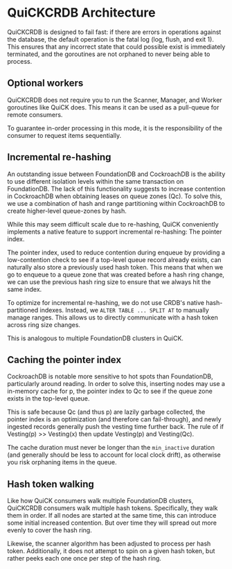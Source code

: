 # QuiCKCRDB Architecture

QuiCKCRDB is designed to fail fast: if there are errors in operations against the database, the default operation is the fatal log (log, flush, and exit 1). This ensures that any incorrect state that could possible exist is immediately terminated, and the goroutines are not orphaned to never being able to process.

## Optional workers

QuiCKCRDB does not require you to run the Scanner, Manager, and Worker goroutines like QuiCK does. This means it can be used as a pull-queue for remote consumers.

To guarantee in-order processing in this mode, it is the responsibility of the consumer to request items sequentially.

## Incremental re-hashing

An outstanding issue between FoundationDB and CockroachDB is the ability to use different isolation levels within the same transaction on FoundationDB. The lack of this functionality suggests to increase contention in CockroachDB when obtaining leases on queue zones (Qc). To solve this, we use a combination of hash and range partitioning within CockroachDB to create higher-level queue-zones by hash.

While this may seem difficult scale due to re-hashing, QuiCK conveniently implements a native feature to support incremental re-hashing: The pointer index.

The pointer index, used to reduce contention during enqueue by providing a low-contention check to see if a top-level queue record already exists, can naturally also store a previously used hash token. This means that when we go to enqueue to a queue zone that was created before a hash ring change, we can use the previous hash ring size to ensure that we always hit the same index.

To optimize for incremental re-hashing, we do not use CRDB's native hash-partitioned indexes. Instead, we `ALTER TABLE ... SPLIT AT` to manually manage ranges. This allows us to directly communicate with a hash token across ring size changes.

This is analogous to multiple FoundationDB clusters in QuiCK.

## Caching the pointer index

CockroachDB is notable more sensitive to hot spots than FoundationDB, particularly around reading. In order to solve this, inserting nodes may use a in-memory cache for p, the pointer index to Qc to see if the queue zone exists in the top-level queue.

This is safe because Qc (and thus p) are lazily garbage collected, the pointer index is an optimization (and therefore can fail-through), and newly ingested records generally push the vesting time further back. The rule of if Vesting(p) >> Vesting(x) then update Vesting(p) and Vesting(Qc).

The cache duration must never be longer than the `min_inactive` duration (and generally should be less to account for local clock drift), as otherwise you risk orphaning items in the queue.

## Hash token walking

Like how QuiCK consumers walk multiple FoundationDB clusters, QuiCKCRDB consumers walk multiple hash tokens. Specifically, they walk them in order. If all nodes are started at the same time, this can introduce some initial increased contention. But over time they will spread out more evenly to cover the hash ring.

Likewise, the scanner algorithm has been adjusted to process per hash token. Additionally, it does not attempt to spin on a given hash token, but rather peeks each one once per step of the hash ring.